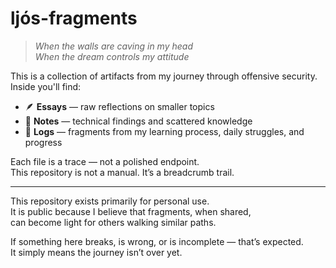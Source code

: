 # ljós-fragments

> _When the walls are caving in my head_  
> _When the dream controls my attitude_

This is a collection of artifacts from my journey through offensive security.  
Inside you'll find:
 
- 🪶 **Essays** — raw reflections on smaller topics 
- 📓 **Notes** — technical findings and scattered knowledge  
- 📑 **Logs** — fragments from my learning process, daily struggles, and progress

Each file is a trace — not a polished endpoint.  
This repository is not a manual. It’s a breadcrumb trail.

---

This repository exists primarily for personal use.  
It is public because I believe that fragments, when shared,  
can become light for others walking similar paths.  

If something here breaks, is wrong, or is incomplete — that’s expected.  
It simply means the journey isn’t over yet.